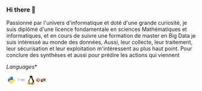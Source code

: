 ### Hi there 👋

Passionné par l'univers d'informatique et doté d'une grande curiosité, je suis diplômé d'une licence fondamentale en sciences Mathématiques et informatiques, et en cours de suivre une formation de master en Big Data je suis intéressé au monde des données, Aussi, leur collecte, leur traitement, leur sécurisation et leur exploitation m'intéressent au plus haut point. Pour conclure des synthèses et aussi pour prédire les actions qui viennent


*Languages**
<br>


<img align="left" width="26px" src="https://raw.githubusercontent.com/github/explore/80688e429a7d4ef2fca1e82350fe8e3517d3494d/topics/python/python.png" />
<img align="left" width="26px" src="https://raw.githubusercontent.com/github/explore/80688e429a7d4ef2fca1e82350fe8e3517d3494d/topics/java/java.png" />

<img align="left" width="26px" src="https://raw.githubusercontent.com/github/explore/80688e429a7d4ef2fca1e82350fe8e3517d3494d/topics/linux/linux.png" />

<img align="left" width="26px" src="https://raw.githubusercontent.com/github/explore/80688e429a7d4ef2fca1e82350fe8e3517d3494d/topics/git/git.png" />

